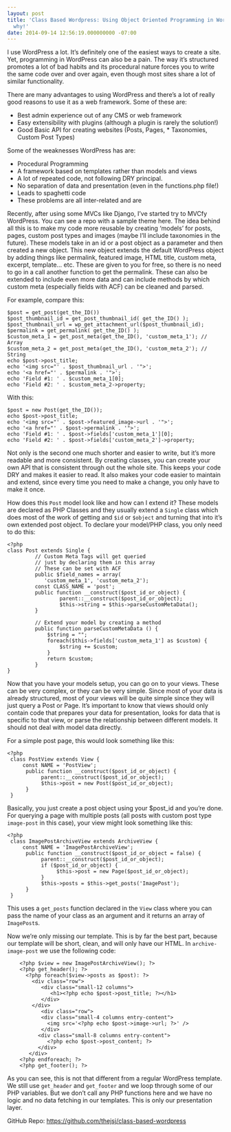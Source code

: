 ```yaml
---
layout: post
title: 'Class Based Wordpress: Using Object Oriented Programming in Wordpress... and
  why!'
date: 2014-09-14 12:56:19.000000000 -07:00
---
```

I use WordPress a lot. It’s definitely one of the easiest ways to create a site. Yet, programming in WordPress can also be a pain. The way it’s structured promotes a lot of bad habits and its procedural nature forces you to write the same code over and over again, even though most sites share a lot of similar functionality.

There are many advantages to using WordPress and there’s a lot of really good reasons to use it as a web framework. Some of these are:

* Best admin experience out of any CMS or web framework
* Easy extensibility with plugins (although a plugin is rarely the solution!)
* Good Basic API for creating websites (Posts, Pages, * Taxonomies, Custom Post Types)

Some of the weaknesses WordPress has are:

* Procedural Programming
* A framework based on templates rather than models and views
* A lot of repeated code, not following DRY principal.
* No separation of data and presentation (even in the functions.php file!)
* Leads to spaghetti code
* These problems are all inter-related and are

Recently, after using some MVCs like Django, I’ve started try to MVCfy WordPress. You can see a repo with a sample theme here. The idea behind all this is to make my code more reusable by creating ‘models’ for posts, pages, custom post types and images (maybe I’ll include taxonomies in the future). These models take in an id or a post object as a parameter and then created a new object. This new object extends the default WordPress object by adding things like permalink, featured image, HTML title, custom meta, excerpt, template… etc. These are given to you for free, so there is no need to go in a call another function to get the permalink. These can also be extended to include even more data and can include methods by which custom meta (especially fields with ACF) can be cleaned and parsed.

For example, compare this:

```
$post = get_post(get_the_ID())
$post_thumbnail_id = get_post_thumbnail_id( get_the_ID() );
$post_thumbnail_url = wp_get_attachment_url($post_thumbnail_id); 
$permalink = get_permalink( get_the_ID() );
$custom_meta_1 = get_post_meta(get_the_ID(), 'custom_meta_1'); // Array
$custom_meta_2 = get_post_meta(get_the_ID(), 'custom_meta_2'); // String
echo $post->post_title;
echo '<img src="' . $post_thumbnail_url . '">';
echo '<a href="' . $permalink . '">';
echo 'Field #1: ' . $custom_meta_1[0];
echo 'Field #2: ' . $custom_meta_2->property;
```

With this:

```
$post = new Post(get_the_ID());
echo $post->post_title;
echo '<img src="' . $post->featured_image->url . '">';
echo '<a href="' . $post->permalink . '">';
echo 'Field #1: ' . $post->fields['custom_meta_1'][0];
echo 'Field #2: ' . $post->fields['custom_meta_2']->property;
```
Not only is the second one much shorter and easier to write, but it’s more readable and more consistent. By creating classes, you can create your own API that is consistent through out the whole site. This keeps your code DRY and makes it easier to read. It also makes your code easier to maintain and extend, since every time you need to make a change, you only have to make it once.

How does this `Post` model look like and how can I extend it? These models are declared as PHP Classes and they usually extend a `Single` class which does most of the work of getting and `$id` or `$object` and turning that into it’s own extended post object. To declare your model/PHP class, you only need to do this:

```
<?php
class Post extends Single {
         // Custom Meta Tags will get queried 
         // just by declaring them in this array
         // These can be set with ACF
         public $field_names = array(
         	'custom_meta_1', 'custom_meta_2');
         const CLASS_NAME = 'post';
         public function __construct($post_id_or_object) {
                 parent::__construct($post_id_or_object);
                 $this->string = $this->parseCustomMetaData();
         }
 
         // Extend your model by creating a method
         public function parseCustomMetaData () {
             $string = "";
             foreach($this->fields['custom_meta_1'] as $custom) {
                 $string += $custom;
             }
             return $custom;
         }
}
```

Now that you have your models setup, you can go on to your views. These can be very complex, or they can be very simple. Since most of your data is already structured, most of your views will be quite simple since they will just query a Post or Page. It’s important to know that views should only contain code that prepares your data for presentation, looks for data that is specific to that view, or parse the relationship between different models. It should not deal with model data directly.

For a simple post page, this would look something like this:

```
<?php 
 class PostView extends View {
     const NAME = 'PostView';
      public function __construct($post_id_or_object) {
           parent::__construct($post_id_or_object);
           $this->post = new Post($post_id_or_object);
      }
 }
```
Basically, you just create a post object using your $post_id and you’re done. For querying a page with multiple posts (all posts with custom post type `image-post` in this case), your view might look something like this:

```
<?php 
 class ImagePostArchiveView extends ArchiveView {
     const NAME = 'ImagePostArchiveView';
      public function __construct($post_id_or_object = false) {
           parent::__construct($post_id_or_object);
           if ($post_id_or_object) {
                $this->post = new Page($post_id_or_object);
           }
           $this->posts = $this->get_posts('ImagePost');
      }
 }
```
This uses a `get_posts` function declared in the `View` class where you can pass the name of your class as an argument and it returns an array of `ImagePost`s.

Now we’re only missing our template. This is by far the best part, because our template will be short, clean, and will only have our HTML. In `archive-image-post` we use the following code:

```
    <?php $view = new ImagePostArchiveView(); ?>
    <?php get_header(); ?>
      <?php foreach($view->posts as $post): ?>
        <div class="row">
           <div class="small-12 columns">
              <h1><?php echo $post->post_title; ?></h1>
           </div>
        </div>
           <div class="row">
           <div class="small-4 columns entry-content">
             <img src='<?php echo $post->image->url; ?>' />
           </div>
          <div class="small-8 columns entry-content">
             <?php echo $post->post_content; ?>
          </div>
       </div>
    <?php endforeach; ?>
    <?php get_footer(); ?>
```
As you can see, this is not that different from a regular WordPress template. We still use `get_header` and `get_footer` and we loop through some of our PHP variables. But we don’t call any PHP functions here and we have no logic and no data fetching in our templates. This is only our presentation layer.

GitHub Repo: https://github.com/thejsj/class-based-wordpress
